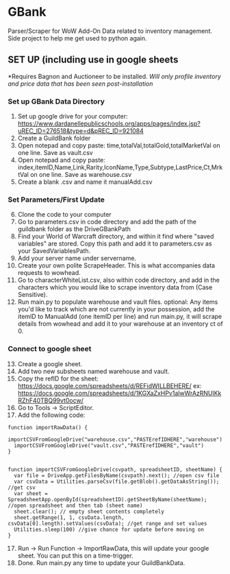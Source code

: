 # GBank
Parser/Scraper for WoW Add-On Data related to inventory management. Side project to help me get used to python again.


## SET UP (including use in google sheets
*Requires Bagnon and Auctioneer to be installed.
*Will only profile inventory and price data that has been seen post-installation*

### Set up GBank Data Directory
1. Set up google drive for your computer:
https://www.dardanellepublicschools.org/apps/pages/index.jsp?uREC_ID=276518&type=d&pREC_ID=921084
2. Create a GuildBank folder
3. Open notepad and copy paste: time,totalVal,totalGold,totalMarketVal on one line. Save as vault.csv
4. Open notepad and copy paste: index,itemID,Name,Link,Rarity,IconName,Type,Subtype,LastPrice,Ct,MrktVal on one line. Save as warehouse.csv
5. Create a blank .csv and name it manualAdd.csv

### Set Parameters/First Update
6. Clone the code to your computer
7. Go to parameters.csv in code directory and add the path of the guildbank folder as the DriveGBankPath
8. Find your World of Warcraft directory, and within it find where "saved variables" are stored. Copy this path and add it to parameters.csv as your SavedVariablesPath.
9. Add your server name under servername.
10. Create your own polite ScrapeHeader. This is what accompanies data requests to wowhead.
11. Go to characterWhiteList.csv, also within code directory, and add in the characters which you would like to scrape inventory data from (Case Sensitive).
12. Run main.py to populate warehouse and vault files.
optional: Any items you'd like to track which are not currently in your possession, add the itemID to ManualAdd (one itemID per line) and run main.py, it will scrape details from wowhead and add it to your warehouse at an inventory ct of 0.

### Connect to google sheet
13. Create a google sheet.
14. Add two new subsheets named warehouse and vault.
15. Copy the refID for the sheet:
https://docs.google.com/spreadsheets/d/REFidWILLBEHERE/
ex: https://docs.google.com/spreadsheets/d/1KGXaZxHPv1alwWrAzRNUlKkRZhF40TBQ99vt0ocw/
16. Go to Tools -> ScriptEditor.
17. Add the following code:

```
function importRawData() {
  importCSVFromGoogleDrive("warehouse.csv","PASTErefIDHERE","warehouse")
  importCSVFromGoogleDrive("vault.csv","PASTErefIDHERE","vault")
}


function importCSVFromGoogleDrive(csvpath, spreadsheetID, sheetName) {
  var file = DriveApp.getFilesByName(csvpath).next(); //open csv file
  var csvData = Utilities.parseCsv(file.getBlob().getDataAsString()); //get csv
  var sheet = SpreadsheetApp.openById(spreadsheetID).getSheetByName(sheetName); //open spreadsheet and then tab (sheet name)
  sheet.clear(); // empty sheet contents completely
  sheet.getRange(1, 1, csvData.length, csvData[0].length).setValues(csvData); //get range and set values
  Utilities.sleep(100) //give chance for update before moving on
}
```
17. Run -> Run Function -> ImportRawData, this will update your google sheet. You can put this on a time-trigger.
18. Done. Run main.py any time to update your GuildBankData.
